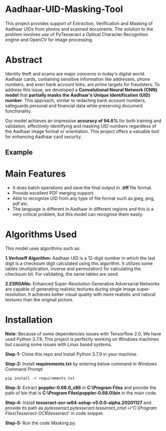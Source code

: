 

# Aadhaar-UID-Masking-Tool

This project provides support of Extraction, Veriﬁcation and Masking of Aadhaar UIDs from photos and scanned documents. The solution to the problem involves use of PyTesseract a Optical Character Recognition engine and OpenCV for image processing. 

# Abstract
Identity theft and scams are major concerns in today's digital world. Aadhaar cards, containing sensitive information like addresses, phone numbers, and even bank account links, are prime targets for fraudsters. To address this issue, we developed a **Convolutional Neural Network (CNN) model** that **partially masks the Aadhaar's Unique Identification (UID) number**. This approach, similar to redacting bank account numbers, safeguards personal and financial data while preserving document functionality.

Our model achieves an impressive **accuracy of 94.6%** for both training and validation, effectively identifying and masking UID numbers regardless of the Aadhaar image format or orientation. This project offers a valuable tool for enhancing Aadhaar card security.

## Example



# Main Features

 - It does batch operations and save the final output in **.tiff** file
   format. 
  - Provide excellent PDF merging support.
  - Able to recognize UID from any type of file format such as
   jpeg, png, pdf etc. 
   - The language is different in Aadhaar in different
   regions and this is a very critical problem, but this model can recognise them easily.
   
# Algorithms Used
This model uses algorithms such as:

**1.Verhoeff Algorithm:** Aadhaar UID is a 12-digit number in which the last digit is a checksum digit
calculated using this algorithm. It utilizes some tables (multiplication, inverse and permutation) for
calculating the checksum bit. For validating, the same tables are used.

**2.ESRGANs:** Enhanced Super-Resolution Generative Adversarial Networks are capable of
generating realistic textures during single image super-resolution. It achieves better visual quality
with more realistic and natural textures than the original picture.

# Installation
**Note:** Because of some dependencies issues with Tensorflow 2.0, We have used Python 3.7.9, This project is perfectly working on Windows machines but causing some issues with Linux based systems.

**Step-1:** Clone this repo and Install Python 3.7.9 in your machine.

**Step-2:** Install **requirements.txt** by entering below command in Windows Command Prompt

    pip install -r requirements.txt

**Step-3:** Extract **poppler-0.68.0_x86** in **C:\Program Files** and provide the path of bin that is **C:\Program Files\poppler-0.68.0\bin** in the main code.

**Step-4:** Install **tesseract-ocr-w64-setup-v5.0.0-alpha.20201127** and provide its path as *pytesseract.pytesseract.tesseract_cmd =r'C:\Program Files\Tesseract-OCR\tesseract*' in code snippet.

**Step-5:** Run the code Masking.py.